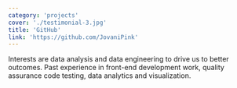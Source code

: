 ```yaml
---
category: 'projects'
cover: './testimonial-3.jpg'
title: 'GitHub'
link: 'https://github.com/JovaniPink'
---
```


Interests are data analysis and data engineering to drive us to better outcomes. Past experience in front-end development work, quality assurance code testing, data analytics and visualization.
